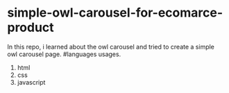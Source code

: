 # simple-owl-carousel-for-ecomarce-product
In this repo, i learned about the owl carousel and tried to create a simple owl carousel page.
#languages usages.
1. html
2. css
3. javascript
